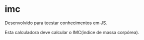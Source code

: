# imc

Desenvolvido para teestar conhecimentos em JS.

Esta calculadora deve calcular o IMC(índice de massa corpórea).
